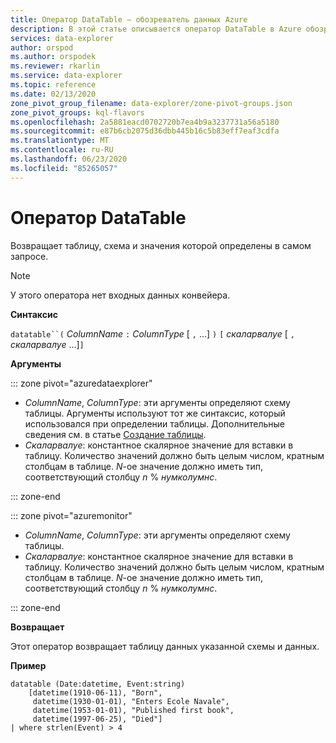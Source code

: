 ```yaml
---
title: Оператор DataTable — обозреватель данных Azure
description: В этой статье описывается оператор DataTable в Azure обозреватель данных.
services: data-explorer
author: orspod
ms.author: orspodek
ms.reviewer: rkarlin
ms.service: data-explorer
ms.topic: reference
ms.date: 02/13/2020
zone_pivot_group_filename: data-explorer/zone-pivot-groups.json
zone_pivot_groups: kql-flavors
ms.openlocfilehash: 2a5881eacd0702720b7ea4b9a3237731a56a5180
ms.sourcegitcommit: e87b6cb2075d36dbb445b16c5b83eff7eaf3cdfa
ms.translationtype: MT
ms.contentlocale: ru-RU
ms.lasthandoff: 06/23/2020
ms.locfileid: "85265057"
---
```

# <a name="datatable-operator"></a>Оператор DataTable

Возвращает таблицу, схема и значения которой определены в самом запросе.

> [!NOTE]
> У этого оператора нет входных данных конвейера.

**Синтаксис**

`datatable``(` *ColumnName* `:` *ColumnType* [ `,` ...] `)` `[` *скаларвалуе* [ `,` *скаларвалуе* ...]`]`

**Аргументы**

::: zone pivot="azuredataexplorer"

* *ColumnName*, *ColumnType*: эти аргументы определяют схему таблицы. Аргументы используют тот же синтаксис, который использовался при определении таблицы.
  Дополнительные сведения см. в статье [Создание таблицы](../management/create-table-command.md).
* *Скаларвалуе*: константное скалярное значение для вставки в таблицу. Количество значений должно быть целым числом, кратным столбцам в таблице. *N*-ое значение должно иметь тип, соответствующий столбцу *n*  %  *нумколумнс*.

::: zone-end

::: zone pivot="azuremonitor"

* *ColumnName*, *ColumnType*: эти аргументы определяют схему таблицы.
* *Скаларвалуе*: константное скалярное значение для вставки в таблицу. Количество значений должно быть целым числом, кратным столбцам в таблице. *N*-ое значение должно иметь тип, соответствующий столбцу *n*  %  *нумколумнс*.

::: zone-end

**Возвращает**

Этот оператор возвращает таблицу данных указанной схемы и данных.

**Пример**

```kusto
datatable (Date:datetime, Event:string)
    [datetime(1910-06-11), "Born",
     datetime(1930-01-01), "Enters Ecole Navale",
     datetime(1953-01-01), "Published first book",
     datetime(1997-06-25), "Died"]
| where strlen(Event) > 4
```
